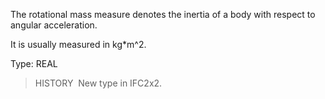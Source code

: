 ﻿The rotational mass measure denotes the inertia of a body with respect to angular acceleration.

It is usually measured in kg\*m\^2.

Type: REAL

> HISTORY&nbsp; New type in IFC2x2.
